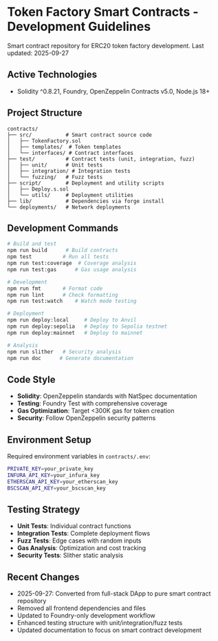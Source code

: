 # Token Factory Smart Contracts - Development Guidelines

Smart contract repository for ERC20 token factory development. Last updated: 2025-09-27

## Active Technologies
- Solidity ^0.8.21, Foundry, OpenZeppelin Contracts v5.0, Node.js 18+

## Project Structure
```
contracts/
├── src/           # Smart contract source code
│   ├── TokenFactory.sol
│   ├── templates/  # Token templates
│   └── interfaces/ # Contract interfaces
├── test/          # Contract tests (unit, integration, fuzz)
│   ├── unit/      # Unit tests
│   ├── integration/ # Integration tests
│   └── fuzzing/   # Fuzz tests
├── script/        # Deployment and utility scripts
│   ├── Deploy.s.sol
│   └── utils/     # Deployment utilities
├── lib/           # Dependencies via forge install
└── deployments/   # Network deployments
```

## Development Commands
```bash
# Build and test
npm run build      # Build contracts
npm test          # Run all tests
npm run test:coverage  # Coverage analysis
npm run test:gas      # Gas usage analysis

# Development
npm run fmt       # Format code
npm run lint      # Check formatting
npm run test:watch    # Watch mode testing

# Deployment
npm run deploy:local     # Deploy to Anvil
npm run deploy:sepolia   # Deploy to Sepolia testnet
npm run deploy:mainnet   # Deploy to mainnet

# Analysis
npm run slither   # Security analysis
npm run doc      # Generate documentation
```

## Code Style
- **Solidity**: OpenZeppelin standards with NatSpec documentation
- **Testing**: Foundry Test with comprehensive coverage
- **Gas Optimization**: Target <300K gas for token creation
- **Security**: Follow OpenZeppelin security patterns

## Environment Setup
Required environment variables in `contracts/.env`:
```bash
PRIVATE_KEY=your_private_key
INFURA_API_KEY=your_infura_key
ETHERSCAN_API_KEY=your_etherscan_key
BSCSCAN_API_KEY=your_bscscan_key
```

## Testing Strategy
- **Unit Tests**: Individual contract functions
- **Integration Tests**: Complete deployment flows
- **Fuzz Tests**: Edge cases with random inputs
- **Gas Analysis**: Optimization and cost tracking
- **Security Tests**: Slither static analysis

## Recent Changes
- 2025-09-27: Converted from full-stack DApp to pure smart contract repository
- Removed all frontend dependencies and files
- Updated to Foundry-only development workflow
- Enhanced testing structure with unit/integration/fuzz tests
- Updated documentation to focus on smart contract development

<!-- MANUAL ADDITIONS START -->
<!-- MANUAL ADDITIONS END -->
